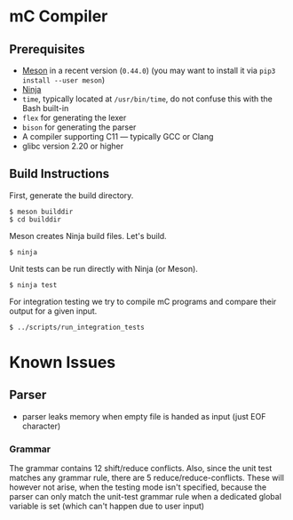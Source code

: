 # mC Compiler


## Prerequisites

- [Meson](http://mesonbuild.com/) in a recent version (`0.44.0`)
  (you may want to install it via `pip3 install --user meson`)
- [Ninja](https://ninja-build.org/)
- `time`, typically located at `/usr/bin/time`, do not confuse this with the Bash built-in
- `flex` for generating the lexer
- `bison` for generating the parser
- A compiler supporting C11 — typically GCC or Clang
- glibc version 2.20 or higher

## Build Instructions

First, generate the build directory.

    $ meson builddir
    $ cd builddir

Meson creates Ninja build files.
Let's build.

    $ ninja

Unit tests can be run directly with Ninja (or Meson).

    $ ninja test

For integration testing we try to compile mC programs and compare their output for a given input.

    $ ../scripts/run_integration_tests

# Known Issues

## Parser

- parser leaks memory when empty file is handed as input (just EOF character)

### Grammar

The grammar contains 12 shift/reduce conflicts.
Also, since the unit test matches any grammar rule, there are 5 reduce/reduce-conflicts. These will however not arise, when the testing mode isn't specified, because the parser can only match the unit-test grammar rule when a dedicated global variable is set (which can't happen due to user input)


